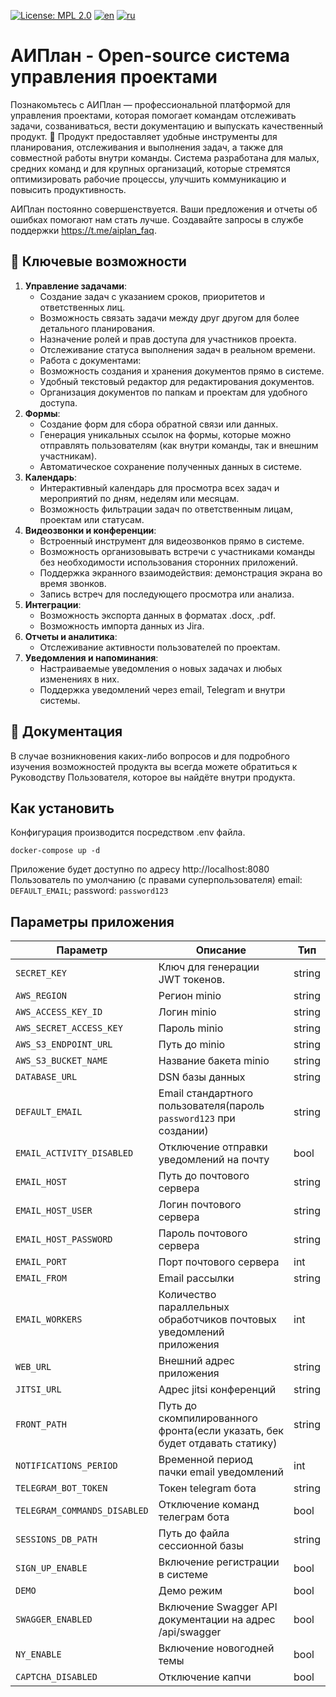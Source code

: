 [![License: MPL 2.0](https://img.shields.io/badge/License-MPL_2.0-brightgreen.svg)](https://opensource.org/licenses/MPL-2.0)
[![en](https://img.shields.io/badge/README-en-green.svg)](https://github.com/aisa-it/aiplan/blob/main/README.md)
[![ru](https://img.shields.io/badge/README-ru-green.svg)](https://github.com/aisa-it/aiplan/blob/main/README.ru.md)
# АИПлан - Open-source система управления проектами
Познакомьтесь с АИПлан — профессиональной платформой для управления проектами, которая помогает командам отслеживать задачи, созваниваться, вести документацию и выпускать качественный продукт. 🚀
Продукт предоставляет удобные инструменты для планирования, отслеживания и выполнения задач, а также для совместной работы внутри команды.
Система разработана для малых, средних команд и для крупных организаций, которые стремятся оптимизировать рабочие процессы, улучшить коммуникацию и повысить продуктивность.

АИПлан постоянно совершенствуется. Ваши предложения и отчеты об ошибках помогают нам стать лучше. Создавайте запросы в службе поддержки https://t.me/aiplan_faq.

## 🌟 Ключевые возможности
1. **Управление задачами**:
   - Создание задач с указанием сроков, приоритетов и ответственных лиц.
   - Возможность связать задачи между друг другом для более детального планирования.
   - Назначение ролей и прав доступа для участников проекта.
   - Отслеживание статуса выполнения задач в реальном времени.
   - Работа с документами:
   - Возможность создания и хранения документов прямо в системе.
   - Удобный текстовый редактор для редактирования документов.
   - Организация документов по папкам и проектам для удобного доступа.
2. **Формы**:
   - Создание форм для сбора обратной связи или данных.
   - Генерация уникальных ссылок на формы, которые можно отправлять пользователям (как внутри команды, так и внешним участникам).
   - Автоматическое сохранение полученных данных в системе.
3. **Календарь**:
   - Интерактивный календарь для просмотра всех задач и мероприятий по дням, неделям или месяцам.
   - Возможность фильтрации задач по ответственным лицам, проектам или статусам.
4. **Видеозвонки и конференции**:
   - Встроенный инструмент для видеозвонков прямо в системе.
   - Возможность организовывать встречи с участниками команды без необходимости использования сторонних приложений.
   - Поддержка экранного взаимодействия: демонстрация экрана во время звонков.
   - Запись встреч для последующего просмотра или анализа.
5. **Интеграции**:
   - Возможность экспорта данных в форматах .docx, .pdf.
   - Возможность импорта данных из Jira.
6. **Отчеты и аналитика**:
   - Отслеживание активности пользователей по проектам.
7. **Уведомления и напоминания**:
   - Настраиваемые уведомления о новых задачах и любых изменениях в них.
   - Поддержка уведомлений через email, Telegram и внутри системы.

## 📝 Документация
В случае возникновения каких-либо вопросов и для подробного изучения возможностей продукта вы всегда можете обратиться к Руководству Пользователя, которое вы найдёте внутри продукта.

## Как установить
Конфигурация производится посредством .env файла.
```
docker-compose up -d
```
Приложение будет доступно по адресу http://localhost:8080\
Пользователь по умолчанию (с правами суперпользователя) email: `DEFAULT_EMAIL`; password: `password123`

## Параметры приложения

| Параметр                | Описание                                                                   | Тип    |
| ----------------------- | -------------------------------------------------------------------------- | ------ |
| `SECRET_KEY`            | Ключ для генерации JWT токенов.                                            | string |
| `AWS_REGION`            | Регион minio                                                               | string |
| `AWS_ACCESS_KEY_ID`     | Логин minio                                                                | string |
| `AWS_SECRET_ACCESS_KEY` | Пароль minio                                                               | string |
| `AWS_S3_ENDPOINT_URL`   | Путь до minio                                                              | string |
| `AWS_S3_BUCKET_NAME`    | Название бакета minio                                                      | string |
| `DATABASE_URL`          | DSN базы данных                                                            | string |
| `DEFAULT_EMAIL`         | Email стандартного пользователя(пароль `password123` при создании)         | string |
| `EMAIL_ACTIVITY_DISABLED`         | Отключение отправки уведомлений на почту         | bool |
| `EMAIL_HOST`            | Путь до почтового сервера                                                  | string |
| `EMAIL_HOST_USER`       | Логин почтового сервера                                                    | string |
| `EMAIL_HOST_PASSWORD`   | Пароль почтового сервера                                                   | string |
| `EMAIL_PORT`            | Порт почтового сервера                                                     | int    |
| `EMAIL_FROM`            | Email рассылки                                                             | string |
| `EMAIL_WORKERS`               | Количество параллельных обработчиков почтовых уведомлений приложения                                                   | int |
| `WEB_URL`               | Внешний адрес приложения                                                   | string |
| `JITSI_URL`               | Адрес jitsi конференций                                                   | string |
| `FRONT_PATH`            | Путь до скомпилированного фронта(если указать, бек будет отдавать статику) | string |
| `NOTIFICATIONS_PERIOD`  | Временной период пачки email уведомлений                                   | int    |
| `TELEGRAM_BOT_TOKEN`    | Токен telegram бота                                                        | string |
| `TELEGRAM_COMMANDS_DISABLED`    | Отключение команд телеграм бота                                                        | bool |
| `SESSIONS_DB_PATH`    | Путь до файла сессионной базы                                                        | string |
| `SIGN_UP_ENABLE`    | Включение регистрации в системе                                                        | bool |
| `DEMO`    | Демо режим                                                        | bool |
| `SWAGGER_ENABLED`    | Включение Swagger API документации на адрес /api/swagger                                                        | bool |
| `NY_ENABLE`    | Включение новогодней темы                                                        | bool |
| `CAPTCHA_DISABLED`    | Отключение капчи                                                        | bool |
